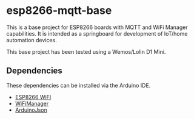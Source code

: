 # esp8266-mqtt-base

This is a base project for ESP8266 boards with MQTT and WiFi Manager capabilities. It is intended as a springboard for development of IoT/home automation devices.

This base project has been tested using a Wemos/Lolin D1 Mini.

## Dependencies

These dependencies can be installed via the Arduino IDE.

* [ESP8266 WiFI](https://github.com/esp8266/Arduino)
* [WiFiManager](https://github.com/tzapu/WiFiManager)
* [ArduinoJson](https://github.com/bblanchon/ArduinoJson)
